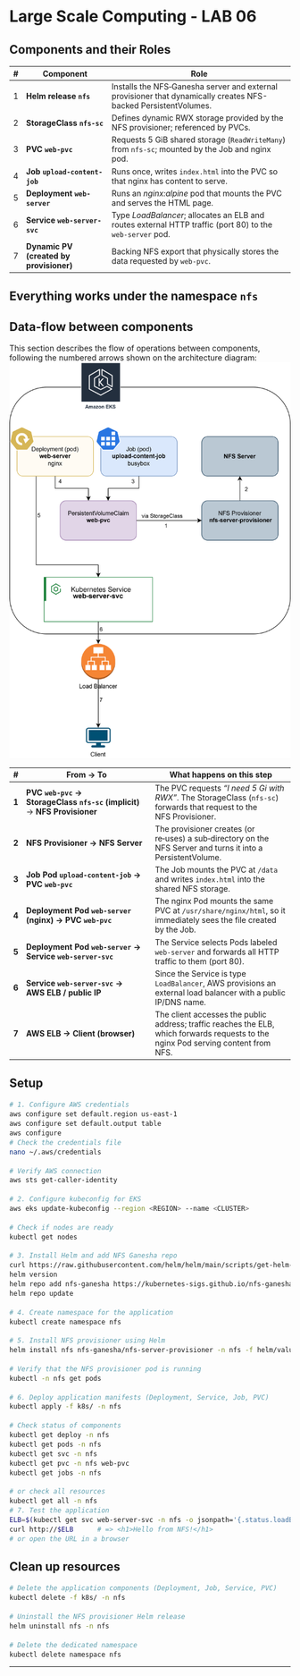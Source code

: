 
# Large Scale Computing - LAB 06

## Components and their Roles

| # | Component | Role |
|---|-----------|------|
| 1 | **Helm release `nfs`** | Installs the NFS‑Ganesha server and external provisioner that dynamically creates NFS-backed PersistentVolumes. |
| 2 | **StorageClass `nfs-sc`** | Defines dynamic RWX storage provided by the NFS provisioner; referenced by PVCs. |
| 3 | **PVC `web-pvc`** | Requests 5 GiB shared storage (`ReadWriteMany`) from `nfs-sc`; mounted by the Job and nginx pod. |
| 4 | **Job `upload-content-job`** | Runs once, writes `index.html` into the PVC so that nginx has content to serve. |
| 5 | **Deployment `web-server`** | Runs an *nginx:alpine* pod that mounts the PVC and serves the HTML page. |
| 6 | **Service `web-server-svc`** | Type *LoadBalancer*; allocates an ELB and routes external HTTP traffic (port 80) to the `web-server` pod. |
| 7 | **Dynamic PV (created by provisioner)** | Backing NFS export that physically stores the data requested by `web-pvc`. |
 
Everything works under the **namespace `nfs`**
---
## Data‑flow between components

This section describes the flow of operations between components, following the numbered arrows shown on the architecture diagram:  
![View Architecture Diagram](./architecture-LSC-LAB07.svg)

| # | From → To | What happens on this step |
|---|-----------|---------------------------|
| **1** | **PVC `web‑pvc` → StorageClass `nfs‑sc` (implicit)** → **NFS Provisioner** | The PVC requests *“I need 5 Gi with RWX”*. The StorageClass (`nfs‑sc`) forwards that request to the NFS Provisioner. |
| **2** | **NFS Provisioner → NFS Server** | The provisioner creates (or re‑uses) a sub‑directory on the NFS Server and turns it into a PersistentVolume. |
| **3** | **Job Pod `upload‑content‑job` → PVC `web‑pvc`** | The Job mounts the PVC at `/data` and writes `index.html` into the shared NFS storage. |
| **4** | **Deployment Pod `web‑server` (nginx) → PVC `web‑pvc`** | The nginx Pod mounts the same PVC at `/usr/share/nginx/html`, so it immediately sees the file created by the Job. |
| **5** | **Deployment Pod `web‑server` → Service `web‑server‑svc`** | The Service selects Pods labeled `web-server` and forwards all HTTP traffic to them (port 80). |
| **6** | **Service `web‑server‑svc` → AWS ELB / public IP** | Since the Service is type `LoadBalancer`, AWS provisions an external load balancer with a public IP/DNS name. |
| **7** | **AWS ELB → Client (browser)** | The client accesses the public address; traffic reaches the ELB, which forwards requests to the nginx Pod serving content from NFS. |




## Setup
```bash
# 1. Configure AWS credentials
aws configure set default.region us-east-1
aws configure set default.output table
aws configure
# Check the credentials file
nano ~/.aws/credentials

# Verify AWS connection
aws sts get-caller-identity

# 2. Configure kubeconfig for EKS
aws eks update-kubeconfig --region <REGION> --name <CLUSTER>

# Check if nodes are ready
kubectl get nodes

# 3. Install Helm and add NFS Ganesha repo
curl https://raw.githubusercontent.com/helm/helm/main/scripts/get-helm-3
helm version
helm repo add nfs-ganesha https://kubernetes-sigs.github.io/nfs-ganesha-server-and-external-provisioner
helm repo update

# 4. Create namespace for the application
kubectl create namespace nfs

# 5. Install NFS provisioner using Helm
helm install nfs nfs-ganesha/nfs-server-provisioner -n nfs -f helm/values.yaml

# Verify that the NFS provisioner pod is running
kubectl -n nfs get pods

# 6. Deploy application manifests (Deployment, Service, Job, PVC)
kubectl apply -f k8s/ -n nfs

# Check status of components
kubectl get deploy -n nfs
kubectl get pods -n nfs
kubectl get svc -n nfs
kubectl get pvc -n nfs web-pvc
kubectl get jobs -n nfs

# or check all resources
kubectl get all -n nfs
# 7. Test the application
ELB=$(kubectl get svc web-server-svc -n nfs -o jsonpath='{.status.loadBalancer.ingress[0].hostname}')
curl http://$ELB      # => <h1>Hello from NFS!</h1>
# or open the URL in a browser

```
## Clean up resources
```bash
# Delete the application components (Deployment, Job, Service, PVC)
kubectl delete -f k8s/ -n nfs

# Uninstall the NFS provisioner Helm release
helm uninstall nfs -n nfs

# Delete the dedicated namespace
kubectl delete namespace nfs
```


---
